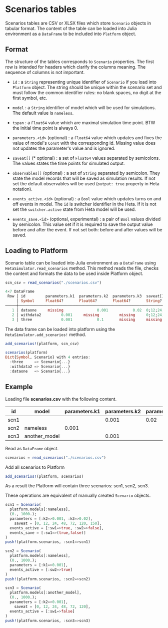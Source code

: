 # Scenarios tables

Scenarios tables are CSV or XLSX files which store `Scenario` objects in tabular format.
The content of the table can be loaded into Julia environment as a `DataFrame` to be included into `Platform` object.

## Format

The structure of the tables corresponds to `Scenario` properties.
The first row is intended for headers which clarify the columns meaning. The sequence of columns is not important.

- `id` : a `String` representing unique identifier of `Scenario` if you load into `Platform` object. The string should be unique within the scenario set and must follow the common identifier rules: no blank spaces, no digit at the first symbol, etc.

- `model` : a `String` identifier of model which will be used for simulations. The default value is `nameless`.

- `tspan` : a `Float64` value which are maximal simulation time point. BTW the initial time point is always 0.

- `parameters.<id>` (optional) : a `Float64` value which updates and fixes the value of model's `Const` with the corresponding id. Missing value does not updates the parameter's value and is ignored.

- `saveat[]` (* optional) : a set of `Float64` values separated by semicolons. The values states the time points for simulated output.

- `observables[]` (optional) : a set of `String` separated by semicolon. They state the model records that will be saved as simulation results. If not set the default observables will be used (`output: true` property in Heta notation).

- `events_active.<id>` (optional) : a `Bool` value which updates turns on and off events in model. The `id` is switcher identifier in the Heta. If it is not set the `switcher.active` state from Heta model will be used.

- `events_save.<id>` (optional, experimental) : a pair of `Bool` values divided by semicolon. This value set if it is required to save the output value before and after the event. If not set both: before and after values will be saved.

## Loading to Platform

Scenario table can be loaded into Julia environment as a `DataFrame` using `HetaSimulator.read_scenarios` method. This method reads the file, checks the content and formats the data to be used inside Platform object.

```julia
scn_csv = read_scenarios("./scenarios.csv")

4×7 DataFrame
 Row │ id         parameters.k1  parameters.k2  parameters.k3  saveat[]           tspan      observables[] 
     │ Symbol     Float64?       Float64?       Float64?       String?            Float64?   String?       
─────┼─────────────────────────────────────────────────────────────────────────────────────────────────────
   1 │ dataone     missing               0.001           0.02  0;12;24;48;72;120      150.0  missing       
   2 │ withdata2         0.001     missing         missing     0;12;24;48;72;120  missing    missing       
   3 │ three             0.001           0.1       missing     missing                250.0  missing       
```

The data frame can be loaded into platform using the `HetaSimulator.add_scenarios!` method.

```julia
add_scenarios!(platform, scn_csv)

scenarios(platform)
Dict{Symbol, Scenario} with 4 entries:
  :three     => Scenario{...}
  :withdata2 => Scenario{...} 
  :dataone   => Scenario{...}
```

## Example

Loading file __scenarios.csv__ with the following content.

id | model | parameters.k1 | parameters.k2 | parameters.k3 | saveat[] | tspan | observables[] | events_active.sw1 | events_active.sw2 | events_save.sw1
--- | --- | --- | --- | --- | --- | --- | --- | --- | --- | ---
scn1 | |  | 0.001 | 0.02 | 0;12;24;48;72;120;150 | | | true | false | true;false
scn2 | nameless | 0.001 |  |  | |  1000 | | | true |
scn3 | another_model | | 0.001  |  | 0;12;24;48;72;120 |  | | false |

Read as `DataFrame` object.

```julia
scenarios = read_scenarios("./scenarios.csv")
```

Add all scenarios to Platform

```julia
add_scenarios!(platform, scenarios)
```

As a result the Platform will contain three scenarios: scn1, scn2, scn3.

These operations are equivalent of manually created `Scenario` objects.

```julia
scn1 = Scenario(
  platform.models[:nameless],
  (0., 1000.);
  parameters = [:k2=>0.001, :k3=>0.02],
    saveat = [0, 12, 24, 48, 72, 120, 150],
  events_active = [:sw1=>true, :sw2=>false],
  events_save = [:sw1=>(true,false)]
)
push!(platform.scenarios, :scn1=>scn1)

scn2 = Scenario(
  platform.models[:nameless],
  (0., 1000.);
  parameters = [:k1=>0.001],
  events_active = [:sw2=>true]
)
push!(platform.scenarios, :scn2=>scn2)

scn3 = Scenario(
  platform.models[:another_model],
  (0., 1000.);
  parameters = [:k2=>0.001],
    saveat = [0, 12, 24, 48, 72, 120],
  events_active = [:sw1=>false]
)
push!(platform.scenarios, :scn3=>scn3)

```
